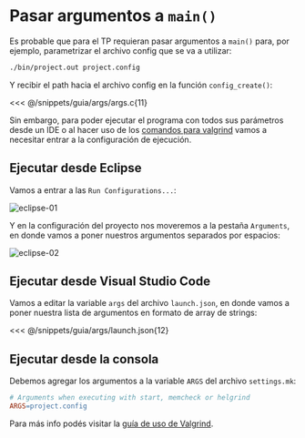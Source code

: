 # Pasar argumentos a `main()`

Es probable que para el TP requieran pasar argumentos a `main()` para, por
ejemplo, parametrizar el archivo config que se va a utilizar:

```bash
./bin/project.out project.config
```

Y recibir el path hacia el archivo config en la función `config_create()`:

<<< @/snippets/guia/args/args.c{11}

Sin embargo, para poder ejecutar el programa con todos sus parámetros desde un
IDE o al hacer uso de los [comandos para valgrind](./valgrind) vamos a
necesitar entrar a la configuración de ejecución.

## Ejecutar desde Eclipse

Vamos a entrar a las `Run Configurations...`:

![eclipse-01](/img/args/eclipse-01.png)

Y en la configuración del proyecto nos moveremos a la pestaña `Arguments`, en
donde vamos a poner nuestros argumentos separados por espacios:

![eclipse-02](/img/args/eclipse-02.png)

## Ejecutar desde Visual Studio Code

Vamos a editar la variable `args` del archivo `launch.json`, en donde vamos a
poner nuestra lista de argumentos en formato de array de strings:

<<< @/snippets/guia/args/launch.json{12}

## Ejecutar desde la consola

Debemos agregar los argumentos a la variable `ARGS` del archivo `settings.mk`:

```makefile
# Arguments when executing with start, memcheck or helgrind
ARGS=project.config
```

Para más info podés visitar la [guía de uso de Valgrind](./valgrind.md).
